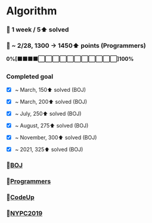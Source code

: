 # Algorithm
### 🎯 1 week / 5⬆ solved
### 🎯 ~ 2/28, 1300 -> 1450⬆ points (Programmers) 
**0%[⬛⬛⬛⬛⬜⬜⬜⬜⬜⬜⬜⬜⬜⬜⬜]100%**

### Completed goal
- [x] ~ March, 150⬆ solved (BOJ)
- [x] ~ March, 200⬆ solved (BOJ)
- [x] ~ July, 250⬆ solved (BOJ)
- [x] ~ August, 275⬆ solved (BOJ) 
- [x] ~ November, 300⬆ solved (BOJ) 
- [x] ~ 2021, 325⬆ solved (BOJ)


### 📂[BOJ](https://github.com/ajy720/Algorithm/tree/master/BOJ)
### 📂[Programmers](https://github.com/ajy720/Algorithm/tree/master/Programmers)
### 📂[CodeUp](https://github.com/ajy720/Algorithm/tree/master/CodeUp)
### 📂[NYPC2019](https://github.com/ajy720/Algorithm/tree/master/NYPC2019)

